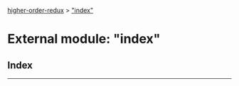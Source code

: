 [higher-order-redux](../README.md) > ["index"](../modules/_index_.md)

# External module: "index"

## Index

---

